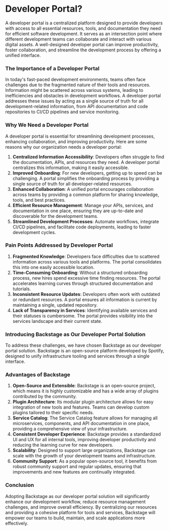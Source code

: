 # Developer Portal?

A developer portal is a centralized platform designed to provide developers with access to all essential resources, tools, and documentation they need for efficient software development. It serves as an intersection point where different development teams can collaborate and interact with various digital assets. A well-designed developer portal can improve productivity, foster collaboration, and streamline the development process by offering a unified interface.

### The Importance of a Developer Portal

In today's fast-paced development environments, teams often face challenges due to the fragmented nature of their tools and resources. Information might be scattered across various systems, leading to inefficiencies and obstacles in development workflows. A developer portal addresses these issues by acting as a single source of truth for all development-related information, from API documentation and code repositories to CI/CD pipelines and service monitoring.

### Why We Need a Developer Portal

A developer portal is essential for streamlining development processes, enhancing collaboration, and improving productivity. Here are some reasons why our organization needs a developer portal:

1. **Centralized Information Accessibility**: Developers often struggle to find the documentation, APIs, and resources they need. A developer portal centralizes this information, making it easily accessible.
1. **Improved Onboarding**: For new developers, getting up to speed can be challenging. A portal simplifies the onboarding process by providing a single source of truth for all developer-related resources.
1. **Enhanced Collaboration**: A unified portal encourages collaboration across teams by providing a common platform for sharing knowledge, tools, and best practices.
1. **Efficient Resource Management**: Manage your APIs, services, and documentation in one place, ensuring they are up-to-date and discoverable for the development teams.
1. **Streamlined Development Processes**: Automate workflows, integrate CI/CD pipelines, and facilitate code deployments, leading to faster development cycles.

### Pain Points Addressed by Developer Portal

1. **Fragmented Knowledge**: Developers face difficulties due to scattered information across various tools and platforms. The portal consolidates this into one easily accessible location.
1. **Time-Consuming Onboarding**: Without a structured onboarding process, new hires spend excessive time finding resources. The portal accelerates learning curves through structured documentation and tutorials.
1. **Inconsistent Resource Updates**: Developers often work with outdated or redundant resources. A portal ensures all information is current by maintaining a single, updated repository.
1. **Lack of Transparency in Services**: Identifying available services and their statuses is cumbersome. The portal provides visibility into the services landscape and their current state.

### Introducing Backstage as Our Developer Portal Solution

To address these challenges, we have chosen Backstage as our developer portal solution. Backstage is an open-source platform developed by Spotify, designed to unify infrastructure tooling and services through a single interface.

### Advantages of Backstage

1. **Open-Source and Extensible**: Backstage is an open-source project, which means it is highly customizable and has a wide array of plugins contributed by the community.
1. **Plugin Architecture**: Its modular plugin architecture allows for easy integration of new tools and features. Teams can develop custom plugins tailored to their specific needs.
1. **Service Catalog**: The Service Catalog feature allows for managing all microservices, components, and API documentation in one place, providing a comprehensive view of your infrastructure.
1. **Consistent Developer Experience**: Backstage provides a standardized UI and UX for all internal tools, improving developer productivity and reducing the learning curve for new developers.
1. **Scalability**: Designed to support large organizations, Backstage can scale with the growth of your development teams and infrastructure.
1. **Community Support**: As a popular open-source tool, it benefits from robust community support and regular updates, ensuring that improvements and new features are continually integrated.

### Conclusion

Adopting Backstage as our developer portal solution will significantly enhance our development workflow, reduce resource management challenges, and improve overall efficiency. By centralizing our resources and providing a cohesive platform for tools and services, Backstage will empower our teams to build, maintain, and scale applications more effectively.
